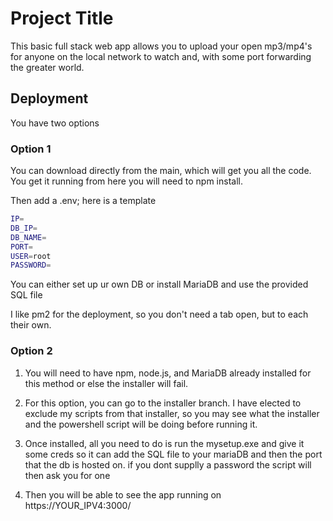 # Project Title

This basic full stack web app allows you to upload your open mp3/mp4's for anyone on the local network to watch and, with some port forwarding the greater world.

## Deployment

You have two options 

### Option 1

You can download directly from the main, which will get you all the code.
You get it running from here you will need to npm install.

Then add a .env; here is a template
```bash
IP=
DB_IP=
DB_NAME=
PORT=
USER=root
PASSWORD= 
```

You can either set up ur own DB or install MariaDB and use the provided SQL file

I like pm2 for the deployment, so you don't need a tab open, but to each their own.

### Option 2

1. You will need to have npm, node.js, and MariaDB already installed for this method or else the installer will fail. 

2. For this option, you can go to the installer branch.
I have elected to exclude my scripts from that installer, so you may see what the installer and the powershell script will be doing before running it.

3. Once installed, all you need to do is run the mysetup.exe and give it some creds so it can add the SQL file to your mariaDB and then the port that the db is hosted on.
  if you dont supplly a password the script will then ask you for one

5. Then you will be able to see the app running on https://YOUR_IPV4:3000/
